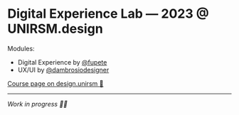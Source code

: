 # Digital Experience Lab — 2023 @ UNIRSM.design

Modules:
- Digital Experience by [@fupete](https://github.com/dambrosiodesigner)
- UX/UI by [@dambrosiodesigner](https://github.com/@dambrosiodesigner)

[Course page on design.unirsm 🔗](https://design.unirsm.sm/courses/laboratorio-di-design-dei-sistemi/)

------

_Work in progress 🧑‍💻_
